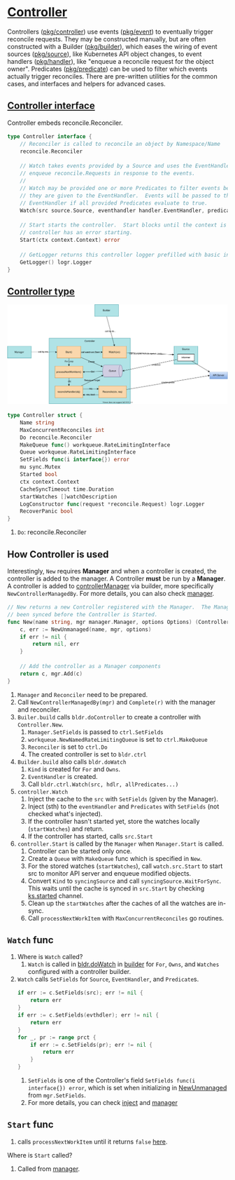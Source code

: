 # [Controller](https://pkg.go.dev/sigs.k8s.io/controller-runtime/pkg/controller)

Controllers ([pkg/controller](https://pkg.go.dev/sigs.k8s.io/controller-runtime/pkg/controller)) use events ([pkg/event](https://pkg.go.dev/sigs.k8s.io/controller-runtime/pkg/event)) to eventually trigger reconcile requests. They may be constructed manually, but are often constructed with a Builder ([pkg/builder](https://pkg.go.dev/sigs.k8s.io/controller-runtime/pkg/builder)), which eases the wiring of event sources ([pkg/source](https://pkg.go.dev/sigs.k8s.io/controller-runtime/pkg/source)), like Kubernetes API object changes, to event handlers ([pkg/handler](https://pkg.go.dev/sigs.k8s.io/controller-runtime/pkg/handler)), like "enqueue a reconcile request for the object owner". Predicates ([pkg/predicate](https://pkg.go.dev/sigs.k8s.io/controller-runtime/pkg/predicate)) can be used to filter which events actually trigger reconciles. There are pre-written utilities for the common cases, and interfaces and helpers for advanced cases.

## [Controller interface](https://github.com/kubernetes-sigs/controller-runtime/blob/v0.13.0/pkg/controller/controller.go#L66-L84)

Controller embeds reconcile.Reconciler.

```go
type Controller interface {
	// Reconciler is called to reconcile an object by Namespace/Name
	reconcile.Reconciler

	// Watch takes events provided by a Source and uses the EventHandler to
	// enqueue reconcile.Requests in response to the events.
	//
	// Watch may be provided one or more Predicates to filter events before
	// they are given to the EventHandler.  Events will be passed to the
	// EventHandler if all provided Predicates evaluate to true.
	Watch(src source.Source, eventhandler handler.EventHandler, predicates ...predicate.Predicate) error

	// Start starts the controller.  Start blocks until the context is closed or a
	// controller has an error starting.
	Start(ctx context.Context) error

	// GetLogger returns this controller logger prefilled with basic information.
	GetLogger() logr.Logger
}
```

## [Controller type](https://github.com/kubernetes-sigs/controller-runtime/blob/v0.13.0/pkg/internal/controller/controller.go#L42-L95)

![](diagram.drawio.svg)

```go
type Controller struct {
	Name string
	MaxConcurrentReconciles int
	Do reconcile.Reconciler
	MakeQueue func() workqueue.RateLimitingInterface
	Queue workqueue.RateLimitingInterface
	SetFields func(i interface{}) error
	mu sync.Mutex
	Started bool
	ctx context.Context
	CacheSyncTimeout time.Duration
	startWatches []watchDescription
	LogConstructor func(request *reconcile.Request) logr.Logger
	RecoverPanic bool
}
```

1. `Do`: reconcile.Reconciler

## How Controller is used

Interestingly, `New` requires **Manager** and when a controller is created, the controller is added to the manager. A Controller **must** be run by a **Manager**. A controller is added to [controllerManager](../manager) via builder, more specifically `NewControllerManagedBy`. For more details, you can also check [manager](../manager/).

```go
// New returns a new Controller registered with the Manager.  The Manager will ensure that shared Caches have
// been synced before the Controller is Started.
func New(name string, mgr manager.Manager, options Options) (Controller, error) {
	c, err := NewUnmanaged(name, mgr, options)
	if err != nil {
		return nil, err
	}

	// Add the controller as a Manager components
	return c, mgr.Add(c)
}
```

1. `Manager` and `Reconciler` need to be prepared.
1. Call `NewControllerManagedBy(mgr)` and `Complete(r)` with the manager and reconciler.
1. `Builer.build` calls `bldr.doController` to create a controller with `Controller.New`.
	1. `Manager.SetFields` is passed to `ctrl.SetFields`
	1. `workqueue.NewNamedRateLimitingQueue` is set to `ctrl.MakeQueue`
	1. `Reconciler` is set to `ctrl.Do`
	1. The created controller is set to `bldr.ctrl`
1. `Builder.build` also calls `bldr.doWatch`
	1. `Kind` is created for `For` and `Owns`.
	1. `EventHandler` is created.
	1. Call `bldr.ctrl.Watch(src, hdlr, allPredicates...)`
1. `controller.Watch`
	1. Inject the cache to the `src` with `SetFields` (given by the Manager).
	1. Inject (sth) to the `eventHandler` and `Predicates` with `SetFields` (not checked what's injected).
	1. If the controller hasn't started yet, store the watches locally (`startWatches`) and return.
	1. If the controller has started, calls `src.Start`
1. `controller.Start` is called by the `Manager` when `Manager.Start` is called.
	1. Controller can be started only once.
	1. Create a `Queue` with `MakeQueue` func which is specified in `New`.
	1. For the stored watches (`startWatches`), call `watch.src.Start` to start src to monitor API server and enqueue modified objects.
	1. Convert `Kind` to `syncingSource` and call `syncingSource.WaitForSync`. This waits until the cache is synced in `src.Start` by checking [ks.started](https://github.com/kubernetes-sigs/controller-runtime/blob/v0.13.0/pkg/source/source.go#L123-L163) channel.
	1. Clean up the `startWatches` after the caches of all the watches are in-sync.
	1. Call `processNextWorkItem` with `MaxConcurrentReconciles` go routines.
## `Watch` func

1. Where is `Watch` called?
    1. `Watch` is called in [bldr.doWatch](https://github.com/kubernetes-sigs/controller-runtime/blob/v0.13.0/pkg/builder/controller.go#L196) in [builder](../builder) for `For`, `Owns`, and `Watches` configured with a controller builder.
1. `Watch` calls `SetFields` for `Source`, `EventHandler`, and `Predicate`s.
    ```go
	if err := c.SetFields(src); err != nil {
		return err
	}
	if err := c.SetFields(evthdler); err != nil {
		return err
	}
	for _, pr := range prct {
		if err := c.SetFields(pr); err != nil {
			return err
		}
	}
    ```
    1. `SetFields` is one of the Controller's field `SetFields func(i interface{}) error`, which is set when initializing in [NewUnmanaged](https://github.com/kubernetes-sigs/controller-runtime/blob/v0.13.0/pkg/controller/controller.go#L100) from `mgr.SetFields`.
	1. For more details, you can check [inject](../inject/) and [manager](../manager/)

## `Start` func

1. calls `processNextWorkItem` until it returns `false` [here](https://github.com/kubernetes-sigs/controller-runtime/blob/v0.13.0/pkg/internal/controller/controller.go#L234-L235).

Where is `Start` called?
1. Called from [manager](../manager/).
